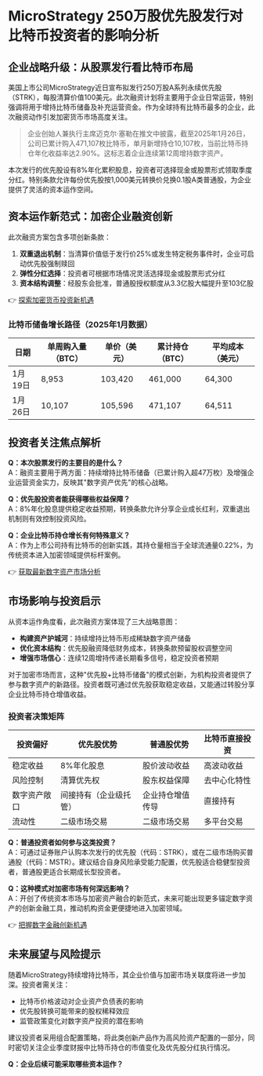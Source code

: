 # MicroStrategy 250万股优先股发行对比特币投资者的影响分析

## 企业战略升级：从股票发行看比特币布局

美国上市公司MicroStrategy近日宣布拟发行250万股A系列永续优先股（STRK），每股清算价值100美元。此次融资计划将主要用于企业日常运营，特别强调将用于增持比特币储备及补充运营资金。作为全球持有比特币最多的企业，此次融资动作引发加密货币市场高度关注。

> 企业创始人兼执行主席迈克尔·塞勒在推文中披露，截至2025年1月26日，公司已累计购入471,107枚比特币，单月新增持仓10,107枚，当前比特币持仓年化收益率达2.90%。这标志着企业连续第12周增持数字资产。

本次发行的优先股设有8%年化累积股息，投资者可选择现金或股票形式领取季度分红。特别条款允许每份优先股按1,000美元转换价兑换0.1股A类普通股，为企业提供了灵活的资本运作空间。

## 资本运作新范式：加密企业融资创新

此次融资方案包含多项创新条款：
1. **双重退出机制**：当清算价值低于发行价25%或发生特定税务事件时，企业可启动优先股强制赎回
2. **弹性分红选择**：投资者可根据市场情况灵活选择现金或股票形式分红
3. **资本结构调整**：经股东会批准，普通股授权额度从3.3亿股大幅提升至103亿股

👉 [探索加密货币投资新机遇](https://bit.ly/okx_welcome)

### 比特币储备增长路径（2025年1月数据）
| 日期       | 单周购入量（BTC） | 单价（美元） | 累计持仓（BTC） | 平均成本（美元） |
|------------|------------------|-------------|----------------|-----------------|
| 1月19日    | 8,953            | 103,420     | 461,000        | 64,300          |
| 1月26日    | 10,107           | 105,596     | 471,107        | 64,511          |

## 投资者关注焦点解析

**Q：本次股票发行的主要目的是什么？**  
A：融资主要用于两方面：持续增持比特币储备（已累计购入超47万枚）及增强企业运营资金实力，反映其"数字资产优先"的核心战略。

**Q：优先股投资者能获得哪些权益保障？**  
A：8%年化股息提供稳定收益预期，转换条款允许分享企业成长红利，双重退出机制则有效控制投资风险。

**Q：企业比特币持仓增长有何特殊意义？**  
A：作为上市公司持有比特币的创新实践，其持仓量相当于全球流通量0.22%，为传统资本进入加密领域提供标杆案例。

👉 [获取最新数字资产市场分析](https://bit.ly/okx_welcome)

## 市场影响与投资启示

从资本运作角度看，此次融资方案体现了三大战略意图：
- **构建资产护城河**：持续增持比特币形成稀缺数字资产储备
- **优化资本结构**：优先股融资降低财务成本，转换条款预留股权调整空间
- **增强市场信心**：连续12周增持传递长期看多信号，稳定投资者预期

对于加密市场而言，这种"优先股+比特币储备"的模式创新，为机构投资者提供了参与数字资产的新路径。投资者既可通过优先股获取稳定收益，又能通过转股分享企业比特币持仓增值收益。

### 投资者决策矩阵
| 投资偏好       | 优先股优势                 | 普通股优势               | 比特币直接投资 |
|----------------|--------------------------|------------------------|--------------|
| 稳定收益       | 8%年化股息                | 股价波动收益           | 高波动收益    |
| 风险控制       | 清算优先权                | 股东权益保障           | 去中心化特性  |
| 数字资产敞口   | 间接持有（企业级托管）    | 企业持仓增值传导       | 直接持有      |
| 流动性         | 二级市场交易              | 二级市场交易           | 多平台交易    |

**Q：普通投资者如何参与这类投资？**  
A：可通过证券账户认购本次发行的优先股（代码：STRK），或在二级市场购买普通股（代码：MSTR）。建议结合自身风险承受能力配置，优先股适合稳健型投资者，普通股更适合长期成长型投资者。

**Q：这种模式对加密市场有何深远影响？**  
A：开创了传统资本市场与加密资产融合的新范式，未来可能出现更多锚定数字资产的创新金融工具，推动机构资金更便捷地进入加密领域。

👉 [把握数字金融创新机遇](https://bit.ly/okx_welcome)

## 未来展望与风险提示

随着MicroStrategy持续增持比特币，其企业价值与加密市场关联度将进一步加深。投资者需关注：
- 比特币价格波动对企业资产负债表的影响
- 优先股转换可能带来的股权稀释效应
- 监管政策变化对数字资产投资的潜在影响

建议投资者采用组合配置策略，将此类创新产品作为高风险资产配置的一部分，同时密切关注企业季度财报中比特币持仓的市值变化及优先股分红执行情况。

**Q：企业后续可能采取哪些资本运作？**  